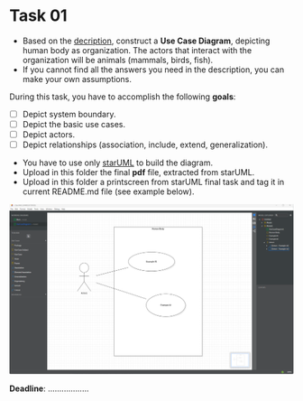 # Task 01
* Based on the [decription](https://www.britannica.com/science/human-body), construct a **Use Case Diagram**, depicting human body as organization. The actors that interact with the organization will be animals (mammals, birds, fish).
* If you cannot find all the answers you need in the description, you can make your own assumptions.

During this task, you have to accomplish the following **goals**:
- [ ] Depict system boundary.
- [ ] Depict the basic use cases.
- [ ] Depict actors.
- [ ] Depict relationships (association, include, extend, generalization).

* You have to use only [starUML](https://staruml.io) to build the diagram.
* Upload in this folder the final **pdf** file, extracted from starUML.
* Upload in this folder a printscreen from starUML final task and tag it in current README.md file (see example below).

![Put here your Use Case Diagram image!](UseCaseDiagram_example.png)

**Deadline**: ..................
